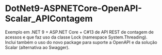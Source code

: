 # DotNet9-ASPNETCore-OpenAPI-Scalar_APIContagem
Exemplo em .NET 9 + ASP.NET Core + C#13 de API REST de contagem de acessos e que faz uso da classe Lock (namespace System.Threading). Inclui também o uso do novo package para suporte a OpenAPI e da solução Scalar (alternativa ao Swagger).
